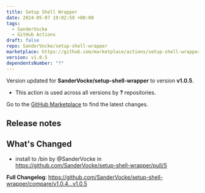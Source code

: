 ```yaml
---
title: Setup Shell Wrapper
date: 2024-05-07 19:02:59 +00:00
tags:
  - SanderVocke
  - GitHub Actions
draft: false
repo: SanderVocke/setup-shell-wrapper
marketplace: https://github.com/marketplace/actions/setup-shell-wrapper
version: v1.0.5
dependentsNumber: "?"
---
```



Version updated for **SanderVocke/setup-shell-wrapper** to version **v1.0.5**.
- This action is used across all versions by **?** repositories.

Go to the [GitHub Marketplace](https://github.com/marketplace/actions/setup-shell-wrapper) to find the latest changes.

## Release notes

## What's Changed
* install to /bin by @SanderVocke in https://github.com/SanderVocke/setup-shell-wrapper/pull/5


**Full Changelog**: https://github.com/SanderVocke/setup-shell-wrapper/compare/v1.0.4...v1.0.5
